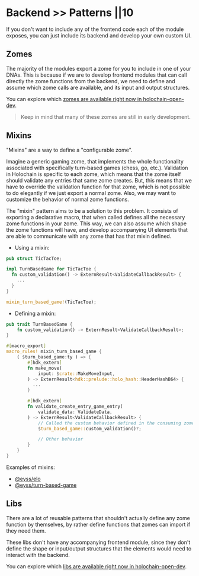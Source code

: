 # Backend >> Patterns ||10

If you don't want to include any of the frontend code each of the module exposes, you can just include its backend and develop your own custom UI.

## Zomes

The majority of the modules export a zome for you to include in one of your DNAs. This is because if we are to develop frontend modules that can call directly the zome functions from the backend, we need to define and assume which zome calls are available, and its input and output structures.

You can explore which [zomes are available right now in holochain-open-dev](https://github.com/holochain-open-dev/?q=topic%3Azome&type=all&language=&sort=).

> Keep in mind that many of these zomes are still in early development.

## Mixins

"Mixins" are a way to define a "configurable zome".

Imagine a generic gaming zome, that implements the whole functionality associated with specifically turn-based games (chess, go, etc.). Validation in Holochain is specific to each zome, which means that the zome itself should validate any entries that same zome creates. But, this means that we have to override the validation function for that zome, which is not possible to do elegantly if we just export a normal zome. Also, we may want to customize the behavior of normal zome functions.

The "mixin" pattern aims to be a solution to this problem. It consists of exporting a declarative macro, that when called defines all the necessary zome functions in your zome. This way, we can also assume which shape the zome functions will have, and develop accompanying UI elements that are able to communicate with any zome that has that mixin defined.

- Using a mixin:

```rust
pub struct TicTacToe;

impl TurnBasedGame for TicTacToe {
  fn custom_validation() -> ExternResult<ValidateCallbackResult> {
    ...
  }
}

mixin_turn_based_game!(TicTacToe);

```

- Defining a mixin:

```rust
pub trait TurnBasedGame {
    fn custom_validation() -> ExternResult<ValidateCallbackResult>;
}

#[macro_export]
macro_rules! mixin_turn_based_game {
    ( $turn_based_game:ty ) => {
        #[hdk_extern]
        fn make_move(
            input: $crate::MakeMoveInput,
        ) -> ExternResult<hdk::prelude::holo_hash::HeaderHashB64> {
          ...
        }

        #[hdk_extern]
        fn validate_create_entry_game_entry(
            validate_data: ValidateData,
        ) -> ExternResult<ValidateCallbackResult> {
            // Called the custom behavior defined in the consuming zome
            $turn_based_game::custom_validation()?;

            // Other behavior
        }
    }
}
```

Examples of mixins:

- [@eyss/elo](https://github.com/eyss/elo/blob/main/mixin/src/mixin.rs)
- [@eyss/turn-based-game](https://github.com/eyss/turn-based-game/blob/main/mixin/src/mixin.rs)

## Libs

There are a lot of reusable patterns that shouldn't actually define any zome function by themselves, by rather define functions that zomes can import if they need them. 

These libs don't have any accompanying frontend module, since they don't define the shape or input/output structures that the elements would need to interact with the backend.

You can explore which [libs are available right now in holochain-open-dev](https://github.com/holochain-open-dev/?q=topic%lib&type=all&language=&sort=).
